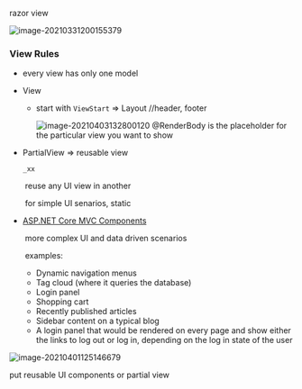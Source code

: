 razor view

![image-20210331200155379](../../../../resources/image-20210331200155379.png)



### View Rules

- every view has only one model

- View

  - start with `ViewStart` => Layout  //header, footer

    ![image-20210403132800120](../../../../resources/image-20210403132800120.png) @RenderBody is the placeholder for the particular view you want to show

- PartialView => reusable view

  `_xx`

  ​	reuse any UI view in another

  ​	for simple UI senarios, static 

- [ASP.NET Core MVC Components](https://docs.microsoft.com/en-us/aspnet/core/mvc/views/view-components?view=aspnetcore-5.0)

  ​	more complex UI and data driven scenarios

  ​	examples:
  - Dynamic navigation menus
  - Tag cloud (where it queries the database)
  - Login panel
  - Shopping cart
  - Recently published articles
  - Sidebar content on a typical blog
  - A login panel that would be rendered on every page and show either the links to log out or log in, depending on the log in state of the user





![image-20210401125146679](../../../../resources/image-20210401125146679.png)

put reusable UI components or partial view

